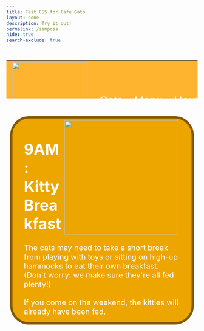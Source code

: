 ```yaml
---
title: Test CSS for Cafe Gato
layout: none
description: Try it out!
permalink: /sampcss
hide: true
search-exclude: true
---
```


<style>
    .topheader {
        width: 100%;
        height: 100px;
        font-family: Verdana, sans-serif;
        font-size: 20px;
        background: #FFB430;
        border-color: black;
        border-width: 10px;
    }
    .headlink {
        color: white;
        text-decoration-color: white;
    }
    .headlink:hover {
        text-decoration-color: #D9D9D9;
    }
    .eventbox {
        font-size: 20px;
        margin: 10px;
        background: #444444;
        border: solid 6px black;
        border-radius: 50px;
        padding: 0px 30px 16px;
        color: white;
    }
</style>

<p class="topheader">
    <table class="topheader" style="width:100%;font-size:30px">
        <tr>
            <td><a href="/cafegato/"><img src="{{site.baseurl}}/images/Studio_Project.png" width="200px"></a></td><!--ABOUT US IN HERE-->
            <td><a href="/cafegato/cats" class="headlink">Cats</a></td>
            <td><a href="/cafegato/menu" class="headlink">Menu</a></td>
            <td><a href="/cafegato/hours" class="headlink">Hours</a></td>
            <td><a href="/cafegato/events" class="headlink">Events</a></td>
            <td><a href="/cafegato/shop" class="headlink">Shop</a></td>
        </tr>
    </table>
</p>
<br>
<div class="eventbox" style="border:solid 6px #805900;background:#EDA500">
    <img src="{{site.baseurl}}/images/Studio_Project.png" width="300px" style="float:right;padding: 5px 5px 5px 5px">   
    <h1 style="color:white">9AM: Kitty Breakfast</h1>
    The cats may need to take a short break from playing with toys or sitting on high-up hammocks to eat their own breakfast. (Don't worry: we make sure they're all fed plenty!)<br><br>If you come on the weekend, the kitties will already have been fed.
</div>